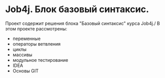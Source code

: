 # Job4j. Блок базовый синтаксис.
Проект содержит решения блока "Базовый синтаксис" курса Job4j./
В этом проекте рассмотрены: 
- переменные
- операторы ветвления
- циклы
- массивы
- модульное тестирование
- IDEA
- Основы GIT